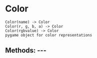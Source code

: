# Color 
 ```
 Color(name) -> Color
Color(r, g, b, a) -> Color
Color(rgbvalue) -> Color
pygame object for color representations 
```
## Methods: --- 